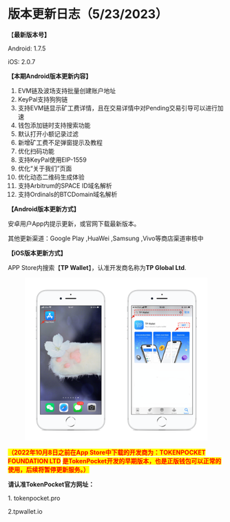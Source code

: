 # 版本更新日志（5/23/2023）

【**最新版本号】**

Android: 1.7.5

iOS: 2.0.7



**【本期Android版本更新内容】**

1. EVM链及波场支持批量创建账户地址
2. KeyPal支持狗狗链
3. 支持EVM链显示矿工费详情，且在交易详情中对Pending交易引导可以进行加速
4. 钱包添加链时支持搜索功能
5. 默认打开小额记录过滤
6. 新增矿工费不足弹窗提示及教程
7. 优化扫码功能
8. 支持KeyPal使用EIP-1559
9. 优化“关于我们”页面
10. 优化动态二维码生成体验
11. 支持Arbitrum的SPACE ID域名解析
12. 支持Ordinals的BTCDomain域名解析



**【Android版本更新方式】**

安卓用户App内提示更新，或官网下载最新版本。

其他更新渠道：Google Play ,HuaWei ,Samsung ,Vivo等商店渠道审核中



**【iOS版本更新方式】**&#x20;

APP Store内搜索【**TP Wallet**】，认准开发商名称为**TP Global Ltd**.&#x20;

<figure><img src="../../.gitbook/assets/image (29).png" alt=""><figcaption></figcaption></figure>

<mark style="color:red;">**（2022年10月8日之前在App Store中下载的开发商为：TOKENPOCKET FOUNDATION LTD**</mark> <mark style="color:red;">**是TokenPocket开发的早期版本，也是正版钱包可以正常的使用，后续将暂停更新服务。）**</mark>

**请认准TokenPocket官方网址：**

1\. tokenpocket.pro&#x20;

2.tpwallet.io
